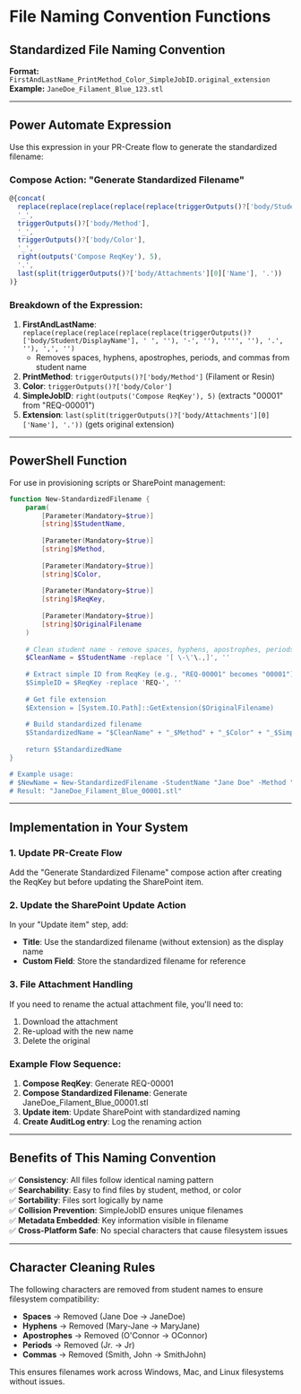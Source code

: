 # File Naming Convention Functions

## Standardized File Naming Convention
**Format:** `FirstAndLastName_PrintMethod_Color_SimpleJobID.original_extension`  
**Example:** `JaneDoe_Filament_Blue_123.stl`

---

## Power Automate Expression

Use this expression in your PR-Create flow to generate the standardized filename:

### Compose Action: "Generate Standardized Filename"
```javascript
@{concat(
  replace(replace(replace(replace(replace(triggerOutputs()?['body/Student/DisplayName'], ' ', ''), '-', ''), '''', ''), '.', ''), ',', ''),
  '_',
  triggerOutputs()?['body/Method'],
  '_', 
  triggerOutputs()?['body/Color'],
  '_',
  right(outputs('Compose ReqKey'), 5),
  '.',
  last(split(triggerOutputs()?['body/Attachments'][0]['Name'], '.'))
)}
```

### Breakdown of the Expression:
1. **FirstAndLastName**: `replace(replace(replace(replace(replace(triggerOutputs()?['body/Student/DisplayName'], ' ', ''), '-', ''), '''', ''), '.', ''), ',', '')` 
   - Removes spaces, hyphens, apostrophes, periods, and commas from student name
2. **PrintMethod**: `triggerOutputs()?['body/Method']` (Filament or Resin)
3. **Color**: `triggerOutputs()?['body/Color']` 
4. **SimpleJobID**: `right(outputs('Compose ReqKey'), 5)` (extracts "00001" from "REQ-00001")
5. **Extension**: `last(split(triggerOutputs()?['body/Attachments'][0]['Name'], '.'))` (gets original extension)

---

## PowerShell Function

For use in provisioning scripts or SharePoint management:

```powershell
function New-StandardizedFilename {
    param(
        [Parameter(Mandatory=$true)]
        [string]$StudentName,
        
        [Parameter(Mandatory=$true)]
        [string]$Method,
        
        [Parameter(Mandatory=$true)]
        [string]$Color,
        
        [Parameter(Mandatory=$true)]
        [string]$ReqKey,
        
        [Parameter(Mandatory=$true)]
        [string]$OriginalFilename
    )
    
    # Clean student name - remove spaces, hyphens, apostrophes, periods, commas
    $CleanName = $StudentName -replace '[ \-\'\.,]', ''
    
    # Extract simple ID from ReqKey (e.g., "REQ-00001" becomes "00001")
    $SimpleID = $ReqKey -replace 'REQ-', ''
    
    # Get file extension
    $Extension = [System.IO.Path]::GetExtension($OriginalFilename)
    
    # Build standardized filename
    $StandardizedName = "$CleanName" + "_$Method" + "_$Color" + "_$SimpleID" + "$Extension"
    
    return $StandardizedName
}

# Example usage:
# $NewName = New-StandardizedFilename -StudentName "Jane Doe" -Method "Filament" -Color "Blue" -ReqKey "REQ-00001" -OriginalFilename "model.stl"
# Result: "JaneDoe_Filament_Blue_00001.stl"
```

---

## Implementation in Your System

### 1. Update PR-Create Flow
Add the "Generate Standardized Filename" compose action after creating the ReqKey but before updating the SharePoint item.

### 2. Update the SharePoint Update Action
In your "Update item" step, add:
- **Title**: Use the standardized filename (without extension) as the display name
- **Custom Field**: Store the standardized filename for reference

### 3. File Attachment Handling
If you need to rename the actual attachment file, you'll need to:
1. Download the attachment
2. Re-upload with the new name
3. Delete the original

### Example Flow Sequence:
1. **Compose ReqKey**: Generate REQ-00001
2. **Compose Standardized Filename**: Generate JaneDoe_Filament_Blue_00001.stl
3. **Update item**: Update SharePoint with standardized naming
4. **Create AuditLog entry**: Log the renaming action

---

## Benefits of This Naming Convention

✅ **Consistency**: All files follow identical naming pattern  
✅ **Searchability**: Easy to find files by student, method, or color  
✅ **Sortability**: Files sort logically by name  
✅ **Collision Prevention**: SimpleJobID ensures unique filenames  
✅ **Metadata Embedded**: Key information visible in filename  
✅ **Cross-Platform Safe**: No special characters that cause filesystem issues  

---

## Character Cleaning Rules

The following characters are removed from student names to ensure filesystem compatibility:
- **Spaces** → Removed (Jane Doe → JaneDoe)
- **Hyphens** → Removed (Mary-Jane → MaryJane) 
- **Apostrophes** → Removed (O'Connor → OConnor)
- **Periods** → Removed (Jr. → Jr)
- **Commas** → Removed (Smith, John → SmithJohn)

This ensures filenames work across Windows, Mac, and Linux filesystems without issues.
